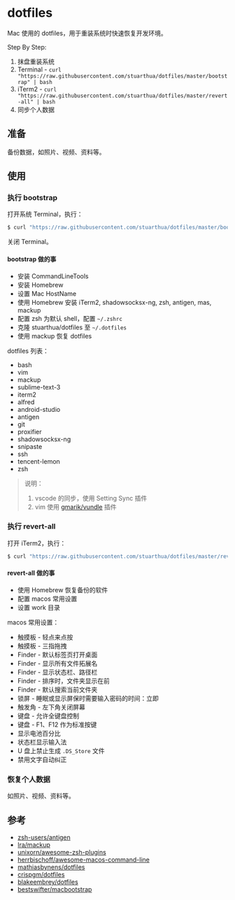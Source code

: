 # dotfiles

Mac 使用的 dotfiles，用于重装系统时快速恢复开发环境。

Step By Step:

1. 抹盘重装系统
2. Terminal - `curl "https://raw.githubusercontent.com/stuarthua/dotfiles/master/bootstrap" | bash`
3. iTerm2 - `curl "https://raw.githubusercontent.com/stuarthua/dotfiles/master/revert-all" | bash`
4. 同步个人数据

## 准备

备份数据，如照片、视频、资料等。

## 使用

### 执行 bootstrap

打开系统 Terminal，执行：

```bash
$ curl "https://raw.githubusercontent.com/stuarthua/dotfiles/master/bootstrap" | bash
```

关闭 Terminal。

#### bootstrap 做的事

* 安装 CommandLineTools
* 安装 Homebrew
* 设置 Mac HostName
* 使用 Homebrew 安装 iTerm2, shadowsocksx-ng, zsh, antigen, mas, mackup
* 配置 zsh 为默认 shell，配置 `~/.zshrc`
* 克隆 stuarthua/dotfiles 至 `~/.dotfiles`
* 使用 mackup 恢复 dotfiles

dotfiles 列表：

* bash
* vim
* mackup
* sublime-text-3
* iterm2
* alfred
* android-studio
* antigen
* git
* proxifier
* shadowsocksx-ng
* snipaste
* ssh
* tencent-lemon
* zsh

> 说明：
> 1. vscode 的同步，使用 Setting Sync 插件
> 2. vim 使用 [gmarik/vundle](https://github.com/gmarik/vundle.git) 插件

### 执行 revert-all

打开 iTerm2，执行：

```bash
$ curl "https://raw.githubusercontent.com/stuarthua/dotfiles/master/revert-all" | bash
```

#### revert-all 做的事

* 使用 Homebrew 恢复备份的软件
* 配置 macos 常用设置
* 设置 work 目录

macos 常用设置：

* 触摸板 - 轻点来点按
* 触摸板 - 三指拖拽
* Finder - 默认标签页打开桌面
* Finder - 显示所有文件拓展名
* Finder - 显示状态栏、路径栏
* Finder - 排序时，文件夹显示在前
* Finder - 默认搜索当前文件夹
* 锁屏 - 睡眠或显示屏保时需要输入密码的时间：立即
* 触发角 - 左下角关闭屏幕
* 键盘 - 允许全键盘控制
* 键盘 - F1、F12 作为标准按键
* 显示电池百分比
* 状态栏显示输入法
* U 盘上禁止生成 `.DS_Store` 文件
* 禁用文字自动纠正

### 恢复个人数据

如照片、视频、资料等。

## 参考

* [zsh-users/antigen](https://github.com/zsh-users/antigen)
* [lra/mackup](https://github.com/lra/mackup)
* [unixorn/awesome-zsh-plugins](https://github.com/unixorn/awesome-zsh-plugins)
* [herrbischoff/awesome-macos-command-line](https://github.com/herrbischoff/awesome-macos-command-line)
* [mathiasbynens/dotfiles](https://github.com/mathiasbynens/dotfiles)
* [crispgm/dotfiles](https://github.com/crispgm/dotfiles)
* [blakeembrey/dotfiles](https://github.com/blakeembrey/dotfiles)
* [bestswifter/macbootstrap](https://github.com/bestswifter/macbootstrap)